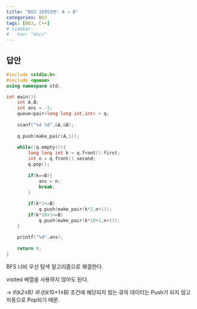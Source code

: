 ```yaml
---
title: "BOJ 16953번: A → B"
categories: BOJ
tags: [BOJ, C++]
# sidebar:
#   nav: "docs"
---
```


## 답안

```cpp
#include <stdio.h>
#include <queue>
using namespace std;

int main(){
	int A,B;
	int ans = -1;
	queue<pair<long long int,int> > q;
	
	scanf("%d %d",&A,&B);
	
	q.push(make_pair(A,1));
	
	while(!q.empty()){
		long long int k = q.front().first;
		int n = q.front().second;
		q.pop();
		
		if(k==B){
			ans = n;
			break;
		}
		
		if(k*2<=B)
			q.push(make_pair(k*2,n+1));
		if(k*10+1<=B)
			q.push(make_pair(k*10+1,n+1));
	}
	
	printf("%d",ans);
	
	return 0;
}
```

BFS 너비 우선 탐색 알고리즘으로 해결한다.

visited 배열을 사용하지 않아도 된다.

→ if(k*2≤B) 와 if(k*10+1≤B) 조건에 해당되지 않는 큐의 데이터는 Push가 되지 않고 자동으로 Pop되기 때문.